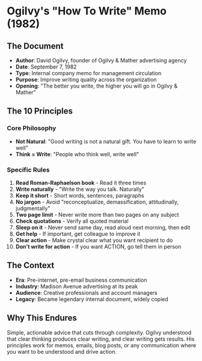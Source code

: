 # Ogilvy's "How To Write" Memo (1982)

## The Document
- **Author**: David Ogilvy, founder of Ogilvy & Mather advertising agency
- **Date**: September 7, 1982
- **Type**: Internal company memo for management circulation
- **Purpose**: Improve writing quality across the organization
- **Opening**: "The better you write, the higher you will go in Ogilvy & Mather"

## The 10 Principles

### Core Philosophy
- **Not Natural**: "Good writing is not a natural gift. You have to learn to write well"
- **Think = Write**: "People who think well, write well"

### Specific Rules
1. **Read Roman-Raphaelson book** - Read it three times
2. **Write naturally** - "Write the way you talk. Naturally"
3. **Keep it short** - Short words, sentences, paragraphs  
4. **No jargon** - Avoid "reconceptualize, demassification, attitudinally, judgmentally"
5. **Two page limit** - Never write more than two pages on any subject
6. **Check quotations** - Verify all quoted material
7. **Sleep on it** - Never send same day, read aloud next morning, then edit
8. **Get help** - If important, get colleague to improve it
9. **Clear action** - Make crystal clear what you want recipient to do
10. **Don't write for action** - If you want ACTION, go tell them in person

## The Context
- **Era**: Pre-internet, pre-email business communication
- **Industry**: Madison Avenue advertising at its peak
- **Audience**: Creative professionals and account managers
- **Legacy**: Became legendary internal document, widely copied

## Why This Endures
Simple, actionable advice that cuts through complexity. Ogilvy understood that clear thinking produces clear writing, and clear writing gets results. His principles work for memos, emails, blog posts, or any communication where you want to be understood and drive action. 